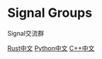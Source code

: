 # Signal Groups
Signal交流群

[Rust中文](https://signal.group/#CjQKIN-x5SxFUBjSuFDm5Tj_6dVInxPPu1qxfcsyvsGwSBnBEhDJoarmofwSQangatEu68yn)
[Python中文](https://signal.group/#CjQKIDQZnjYUFJvEbK9Sr1VqjKPaOP69yZHB-A7j8sVCd0bqEhC_68sHm-jjalcQJp8WkCnz)
[C++中文](https://signal.group/#CjQKIO8iNJeM5re5AajYb2g10zzhXJo1g77ggUyPuBLyGoT5EhBM92ebw3oSPLz4tvfBJj4v)
